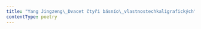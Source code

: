 ```yaml
---
title: "Yang Jingzeng\_Dvacet čtyři básnío\_vlastnostechkaligrafických"
contentType: poetry
---
```



